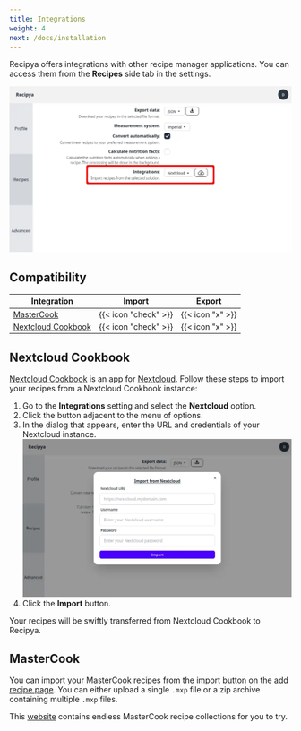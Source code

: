 ```yaml
---
title: Integrations
weight: 4
next: /docs/installation
---
```


Recipya offers integrations with other recipe manager applications. You can access them from the **Recipes** side tab
in the settings.

![](images/settings-integrations.webp)

## Compatibility

| Integration                                                    |         Import         |       Export       |
|----------------------------------------------------------------|:----------------------:|:------------------:|
| [MasterCook](https://www.mastercook.com)                       |  {{< icon "check" >}}  |  {{< icon "x" >}}  |
| [Nextcloud Cookbook](https://apps.nextcloud.com/apps/cookbook) |  {{< icon "check" >}}  |  {{< icon "x" >}}  |

## Nextcloud Cookbook

[Nextcloud Cookbook](https://github.com/nextcloud/cookbook) is an app for [Nextcloud](https://nextcloud.com/). 
Follow these steps to import your recipes from a Nextcloud Cookbook instance:

1. Go to the **Integrations** setting and select the **Nextcloud** option.
2. Click the button adjacent to the menu of options.
3. In the dialog that appears, enter the URL and credentials of your Nextcloud instance.
   ![](images/settings-integrations-nextcloud.webp)
4. Click the **Import** button.

Your recipes will be swiftly transferred from Nextcloud Cookbook to Recipya.

## MasterCook

You can import your MasterCook recipes from the import button on the 
[add recipe page](/guide/docs/features/recipes/add#import). You can either upload a single `.mxp` file or a zip archive 
containing multiple `.mxp` files.

This [website](https://www.grassrootsrecipes.com/) contains endless MasterCook recipe collections for you to try.
